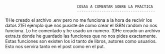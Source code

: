                                     COSAS A COMENTAR SOBRE LA PRACTICA
                                    -----------------------------------
1)He creado el archivo .env pero no me funciona a la hora de recivir los datos
2)El ejemplo que nos pusiste de como crear el ISBN random no nos funciona. Lo he comentado y he usado un numero.
3)He creado un archivo extra.ts donde he guardado las funciones que no nos pides exactamente. Estas funciones son existen los id tanto de libros, autores como usuarios. Esto nos servira tanto en el post como en el put.